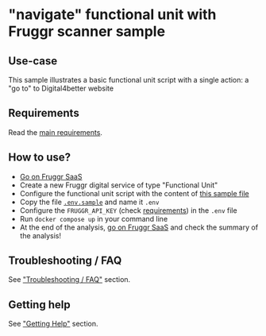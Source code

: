 # "navigate" functional unit with Fruggr scanner sample

## Use-case

This sample illustrates a basic functional unit script with a single action: a "go to" to Digital4better website

## Requirements

Read the [main requirements](../#requirements).

## How to use?

- [Go on Fruggr SaaS](https://www.fruggr.io/app)
- Create a new Fruggr digital service of type "Functional Unit"
- Configure the functional unit script with the content of [this sample file](sample-funit-script.json)
- Copy the file [`.env.sample`](.env.sample) and name it `.env`
- Configure the `FRUGGR_API_KEY` (check [requirements](#requirements)) in the `.env` file
- Run `docker compose up` in your command line
- At the end of the analysis, [go on Fruggr SaaS](https://www.fruggr.io/app) and check the summary of the analysis!

## Troubleshooting / FAQ

See ["Troubleshooting / FAQ"](../#troubleshooting--faq) section.

## Getting help

See ["Getting Help"](../#getting-help) section.
